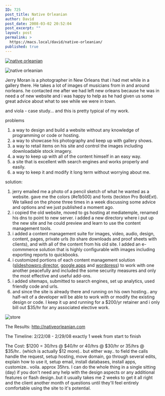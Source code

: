 ```yaml
---
ID: 725
post_title: Native Orleanian
author: David
post_date: 2008-03-02 20:52:04
post_excerpt: ""
layout: post
permalink: >
  https://macs.local/david/native-orleanian/
published: true
---
```

<a href="http://www.nativeorleanian.com"><img src="http://davidawindham.com/images/jerrymoran.png" alt="native orleanian" /></a>

<img src="http://nativeorleanian.com/images/rec3.png" alt="native orleanian" />

Jerry Moran is a photographer in New Orleans that i had met while in a gallery there. He takes a lot of images of musicians from in and around norleans.  he contacted me after we had left new orleans because he was in need a of new website and i was happy to help as he had given us some great advice about what to see while we were in town.

and viola - case study... and this is pretty typical of my work.


problems
1) a way to design and build a website without any knowledge of programming or code or hosting.
2) a way to showcase his photography and keep up with gallery shows.
3) a way to retail items on his site and control the images including downloadable stock imagery.
4) a way to keep up with all of the content himself in an easy way.
5) a site that is excellent with search engines and works properly and easily.
6) a way to keep it and modify it long term without worrying about me.


solution:
1) jerry emailed me a photo of a pencil sketch of what he wanted as a website. gave me the colors (#e1b500) and fonts (teckton Pro BoldExt).  We talked on the phone three times in a week discussing some advice and options and we just published a moment ago.
2) i copied the old website, moved to gs hosting at mediatemple, renamed his dns to point to new server. i added a new directory where i put up the new site and he could preview and learn to use the content management tools.
3) i added a content management suite for images, video, audio, design, content, pages, private urls (to share downloads and proof sheets with clients), and with all of the content from his old site. I added an e-commmerce solution that is highly configurable with images including exporting reports to quickbooks.
4) i customized portions of each content management solution (<a href="http://slideshowpro.net/products/slideshowpro_director/slideshowpro_director">slideshowpro director</a>, <a href="http://www.google.com/a/help/intl/en/index.html">google apps</a> and <a href="http://wordpress.org/">wordpress</a>) to work with one another peacefully and included the some security measures and only the most effective and useful add-ons.
5) i added sitemaps, submitted to search engines, set up analytics, used friendly code and urls.
6) and since the site is already there and running on his own hosting.. any half-wit of a developer will be able to work with or modify the existing design or code.  I keep it up and running for a $200/yr retainer and i only bill out $35/hr for any associated elective work.
<img src="http://nativeorleanian.com/images/store.png" alt="store" />

The Results:
<a href="http://www.nativeorleanian.com">http://nativeorleanian.com</a>

The Timeline:
2/22/08 - 2/29/08
exactly 1 week from start to finish

The Cost:
$1200 = 30/hrs @ $40/hr or 40/hrs @ $30/hr or 35/hrs @ $35/hr.. (which is actually $12 more).. but either way.. to field the calls handle the request, setup hosting, move domain, go through several edits, explain how to use it, setup email, install databases, install apps, customize.. voila. approx 35hrs.  I can do the whole thing in a single sitting (day) if you don't need any help with the design aspects or any additional features or flash design..but it usually takes me 2 weeks to get it all right and the client another month of questions until they'll feel entirely comfortable using the site to it's potential.
